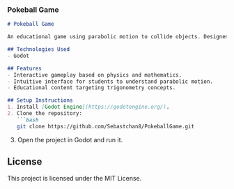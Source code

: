 ### Pokeball Game

```markdown
# Pokeball Game

An educational game using parabolic motion to collide objects. Designed as an engaging tool to teach trigonometry concepts.

## Technologies Used
- Godot

## Features
- Interactive gameplay based on physics and mathematics.
- Intuitive interface for students to understand parabolic motion.
- Educational content targeting trigonometry concepts.

## Setup Instructions
1. Install [Godot Engine](https://godotengine.org/).
2. Clone the repository:
   ```bash
   git clone https://github.com/Sebastchan8/PokeballGame.git
   ```
3. Open the project in Godot and run it.

## License
This project is licensed under the MIT License.
```
